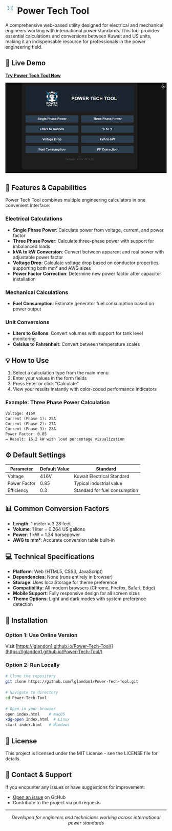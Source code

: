 # <img src="https://github.com/lglandon1/Power-Tech-Tool/blob/main/Light%20Icon%20No%20Background.png" alt="Tool Icon" width="30" height="30"> Power Tech Tool

A comprehensive web-based utility designed for electrical and mechanical engineers working with international power standards. This tool provides essential calculations and conversions between Kuwait and US units, making it an indispensable resource for professionals in the power engineering field.

## 📱 Live Demo

**[Try Power Tech Tool Now](https://lglandon1.github.io/Power-Tech-Tool/)**

![Power Tech Tool Demo](https://github.com/lglandon1/Power-Tech-Tool/blob/main/Screenshot%202025-03-31%201.png)

## 🔧 Features & Capabilities

Power Tech Tool combines multiple engineering calculators in one convenient interface:

### Electrical Calculations
- **Single Phase Power**: Calculate power from voltage, current, and power factor
- **Three Phase Power**: Calculate three-phase power with support for imbalanced loads
- **kVA to kW Conversion**: Convert between apparent and real power with adjustable power factor
- **Voltage Drop**: Calculate voltage drop based on conductor properties, supporting both mm² and AWG sizes
- **Power Factor Correction**: Determine new power factor after capacitor installation

### Mechanical Calculations
- **Fuel Consumption**: Estimate generator fuel consumption based on power output

### Unit Conversions
- **Liters to Gallons**: Convert volumes with support for tank level monitoring
- **Celsius to Fahrenheit**: Convert between temperature scales

## 💡 How to Use

1. Select a calculation type from the main menu
2. Enter your values in the form fields
3. Press Enter or click "Calculate"
4. View your results instantly with color-coded performance indicators

### Example: Three Phase Power Calculation

```
Voltage: 416V
Current (Phase 1): 25A
Current (Phase 2): 27A
Current (Phase 3): 23A
Power Factor: 0.85
→ Result: 16.2 kW with load percentage visualization
```

## ⚙️ Default Settings

| Parameter | Default Value | Standard |
|-----------|---------------|----------|
| Voltage | 416V | Kuwait Electrical Standard |
| Power Factor | 0.85 | Typical industrial value |
| Efficiency | 0.3 | Standard for fuel consumption |

## 📊 Common Conversion Factors

- **Length**: 1 meter = 3.28 feet
- **Volume**: 1 liter = 0.264 US gallons
- **Power**: 1 kW = 1.34 horsepower
- **AWG to mm²**: Accurate conversion table built-in

## 💻 Technical Specifications

- **Platform**: Web (HTML5, CSS3, JavaScript)
- **Dependencies**: None (runs entirely in browser)
- **Storage**: Uses localStorage for theme preference
- **Compatibility**: All modern browsers (Chrome, Firefox, Safari, Edge)
- **Mobile Support**: Fully responsive design for all screen sizes
- **Theme Options**: Light and dark modes with system preference detection

## 🚀 Installation

### Option 1: Use Online Version
Visit [https://lglandon1.github.io/Power-Tech-Tool/](https://lglandon1.github.io/Power-Tech-Tool/)

### Option 2: Run Locally
```bash
# Clone the repository
git clone https://github.com/lglandon1/Power-Tech-Tool.git

# Navigate to directory
cd Power-Tech-Tool

# Open in your browser
open index.html    # macOS
xdg-open index.html  # Linux
start index.html   # Windows
```

## 📄 License

This project is licensed under the MIT License - see the LICENSE file for details.

## 📧 Contact & Support

If you encounter any issues or have suggestions for improvement:

- [Open an issue](https://github.com/lglandon1/Power-Tech-Tool/issues) on GitHub
- Contribute to the project via pull requests

---

<p align="center">
  <i>Developed for engineers and technicians working across international power standards</i>
</p>